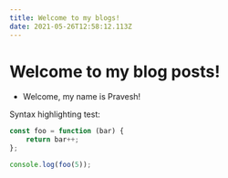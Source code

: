 ```yaml
---
title: Welcome to my blogs!
date: 2021-05-26T12:58:12.113Z
---
```


# Welcome to my blog posts!

- Welcome, my name is Pravesh!

Syntax highlighting test:

```js
const foo = function (bar) {
	return bar++;
};

console.log(foo(5));
```
